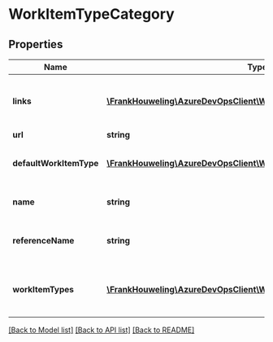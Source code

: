 # WorkItemTypeCategory

## Properties
Name | Type | Description | Notes
------------ | ------------- | ------------- | -------------
**links** | [**\FrankHouweling\AzureDevOpsClient\Wit\Model\ReferenceLinks**](ReferenceLinks.md) | Link references to related REST resources. | [optional] 
**url** | **string** |  | [optional] 
**defaultWorkItemType** | [**\FrankHouweling\AzureDevOpsClient\Wit\Model\WorkItemTypeReference**](WorkItemTypeReference.md) | Gets or sets the default type of the work item. | [optional] 
**name** | **string** | The name of the category. | [optional] 
**referenceName** | **string** | The reference name of the category. | [optional] 
**workItemTypes** | [**\FrankHouweling\AzureDevOpsClient\Wit\Model\WorkItemTypeReference[]**](WorkItemTypeReference.md) | The work item types that belong to the category. | [optional] 

[[Back to Model list]](../README.md#documentation-for-models) [[Back to API list]](../README.md#documentation-for-api-endpoints) [[Back to README]](../README.md)


